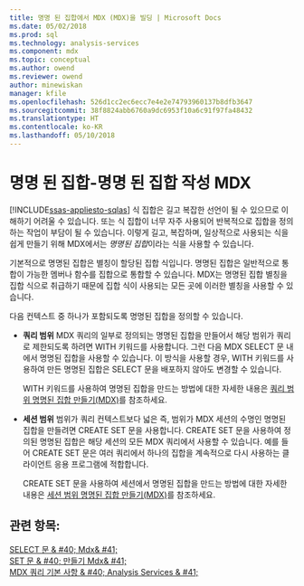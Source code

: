 ```yaml
---
title: 명명 된 집합에서 MDX (MDX)을 빌딩 | Microsoft Docs
ms.date: 05/02/2018
ms.prod: sql
ms.technology: analysis-services
ms.component: mdx
ms.topic: conceptual
ms.author: owend
ms.reviewer: owend
author: minewiskan
manager: kfile
ms.openlocfilehash: 526d1cc2ec6ecc7e4e2e74793960137b8dfb3647
ms.sourcegitcommit: 38f8824abb6760a9dc6953f10a6c91f97fa48432
ms.translationtype: HT
ms.contentlocale: ko-KR
ms.lasthandoff: 05/10/2018
---
```

# <a name="mdx-named-sets---building-named-sets"></a>명명 된 집합-명명 된 집합 작성 MDX
[!INCLUDE[ssas-appliesto-sqlas](../../../includes/ssas-appliesto-sqlas.md)]
  식 집합은 길고 복잡한 선언이 될 수 있으므로 이해하기 어려울 수 있습니다. 또는 식 집합이 너무 자주 사용되어 반복적으로 집합을 정의하는 작업이 부담이 될 수 있습니다. 이렇게 길고, 복잡하며, 일상적으로 사용되는 식을 쉽게 만들기 위해 MDX에서는 *명명된 집합*이라는 식을 사용할 수 있습니다.  
  
 기본적으로 명명된 집합은 별칭이 할당된 집합 식입니다. 명명된 집합은 일반적으로 통합이 가능한 멤버나 함수를 집합으로 통합할 수 있습니다. MDX는 명명된 집합 별칭을 집합 식으로 취급하기 때문에 집합 식이 사용되는 모든 곳에 이러한 별칭을 사용할 수 있습니다.  
  
 다음 컨텍스트 중 하나가 포함되도록 명명된 집합을 정의할 수 있습니다.  
  
-   **쿼리 범위** MDX 쿼리의 일부로 정의되는 명명된 집합을 만들어서 해당 범위가 쿼리로 제한되도록 하려면 WITH 키워드를 사용합니다. 그런 다음 MDX SELECT 문 내에서 명명된 집합을 사용할 수 있습니다. 이 방식을 사용할 경우, WITH 키워드를 사용하여 만든 명명된 집합은 SELECT 문을 배포하지 않아도 변경할 수 있습니다.  
  
     WITH 키워드를 사용하여 명명된 집합을 만드는 방법에 대한 자세한 내용은 [쿼리 범위 명명된 집합 만들기&#40;MDX&#41;](../../../analysis-services/multidimensional-models/mdx/mdx-named-sets-creating-query-scoped-named-sets.md)를 참조하세요.  
  
-   **세션 범위** 범위가 쿼리 컨텍스트보다 넓은 즉, 범위가 MDX 세션의 수명인 명명된 집합을 만들려면 CREATE SET 문을 사용합니다. CREATE SET 문을 사용하여 정의된 명명된 집합은 해당 세션의 모든 MDX 쿼리에서 사용할 수 있습니다. 예를 들어 CREATE SET 문은 여러 쿼리에서 하나의 집합을 계속적으로 다시 사용하는 클라이언트 응용 프로그램에 적합합니다.  
  
     CREATE SET 문을 사용하여 세션에서 명명된 집합을 만드는 방법에 대한 자세한 내용은 [세션 범위 명명된 집합 만들기&#40;MDX&#41;](../../../analysis-services/multidimensional-models/mdx/mdx-named-sets-creating-session-scoped-named-sets.md)를 참조하세요.  
  
## <a name="see-also"></a>관련 항목:  
 [SELECT 문 & #40; Mdx& #41;](../../../mdx/mdx-data-manipulation-select.md)   
 [SET 문 & #40; 만들기 Mdx& #41;](../../../mdx/mdx-data-definition-create-set.md)   
 [MDX 쿼리 기본 사항 & #40; Analysis Services & #41;](../../../analysis-services/multidimensional-models/mdx/mdx-query-fundamentals-analysis-services.md)  
  
  
